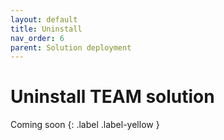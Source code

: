```yaml
---
layout: default
title: Uninstall
nav_order: 6
parent: Solution deployment
---
```


# Uninstall TEAM solution

Coming soon
{: .label .label-yellow }